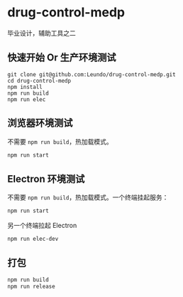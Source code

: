 # drug-control-medp

毕业设计，辅助工具之二

## 快速开始 Or 生产环境测试

```bas
git clone git@github.com:Leundo/drug-control-medp.git
cd drug-control-medp
npm install
npm run build
npm run elec
```

## 浏览器环境测试

不需要 `npm run build`，热加载模式。

```bash
npm run start
```

## Electron 环境测试

不需要 `npm run build`，热加载模式。一个终端挂起服务：

```bash
npm run start
```

另一个终端拉起 Electron

```bash
npm run elec-dev
```

## 打包

```bash
npm run build
npm run release
```

